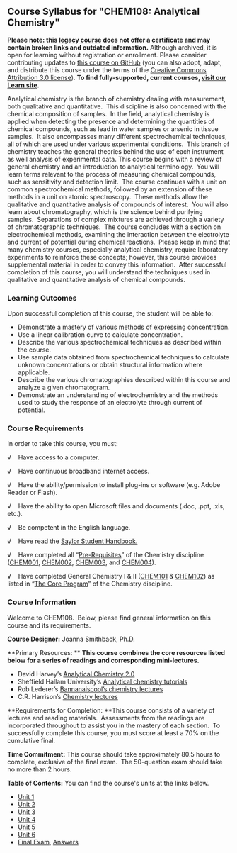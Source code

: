 Course Syllabus for "CHEM108: Analytical Chemistry"
---------------------------------------------------

**Please note: this [legacy course](https://sayloracademy.zendesk.com/hc/en-us/articles/206089967) does not offer a certificate and may contain 
broken links and outdated information.** Although archived, it is open 
for learning without registration or enrollment. Please consider contributing 
updates to [this course on GitHub](https://github.com/saylordotorg/course_chem108) 
(you can also adopt, adapt, and distribute this course under the terms of 
the [Creative Commons Attribution 3.0 license](http://creativecommons.org/licenses/by/3.0/)). **To find fully-supported, current courses, [visit our 
Learn site](https://learn.saylor.org).**

Analytical chemistry is the branch of chemistry dealing with
measurement, both qualitative and quantitative.  This discipline is also
concerned with the chemical composition of samples.  In the field,
analytical chemistry is applied when detecting the presence and
determining the quantities of chemical compounds, such as lead in water
samples or arsenic in tissue samples.  It also encompasses many
different spectrochemical techniques, all of which are used under
various experimental conditions.  This branch of chemistry teaches the
general theories behind the use of each instrument as well analysis of
experimental data. This course begins with a review of general chemistry
and an introduction to analytical terminology.  You will learn terms
relevant to the process of measuring chemical compounds, such as
sensitivity and detection limit.  The course continues with a unit on
common spectrochemical methods, followed by an extension of these
methods in a unit on atomic spectroscopy.  These methods allow the
qualitative and quantitative analysis of compounds of interest.  You
will also learn about chromatography, which is the science behind
purifying samples.  Separations of complex mixtures are achieved through
a variety of chromatographic techniques.  The course concludes with a
section on electrochemical methods, examining the interaction between
the electrolyte and current of potential during chemical reactions. 
Please keep in mind that many chemistry courses, especially analytical
chemistry, require laboratory experiments to reinforce these concepts;
however, this course provides supplemental material in order to convey
this information.  After successful completion of this course, you will
understand the techniques used in qualitative and quantitative analysis
of chemical compounds.

### Learning Outcomes

Upon successful completion of this course, the student will be able
to:  

-   Demonstrate a mastery of various methods of expressing
    concentration.
-   Use a linear calibration curve to calculate concentration.
-   Describe the various spectrochemical techniques as described within
    the course.
-   Use sample data obtained from spectrochemical techniques to
    calculate unknown concentrations or obtain structural information
    where applicable.
-   Describe the various chromatographies described within this course
    and analyze a given chromatogram.
-   Demonstrate an understanding of electrochemistry and the methods
    used to study the response of an electrolyte through current of
    potential.

### Course Requirements

In order to take this course, you must:  
  
 √    Have access to a computer.  
  
 √    Have continuous broadband internet access.  
  
 √    Have the ability/permission to install plug-ins or software (e.g.
Adobe Reader or Flash).  
  
 √    Have the ability to open Microsoft files and documents (.doc,
.ppt, .xls, etc.).  
  
 √    Be competent in the English language.

√    Have read the [Saylor Student
Handbook.](https://resources.saylor.org/archived/wp-content/uploads/2012/05/Saylor-StudentHandbook.pdf)

√    Have completed all
“[Pre-Requisites](http://www.saylor.org/majors/chemistry)” of the
Chemistry discipline ([CHEM001](http://www.saylor.org/courses/chem001/),
[CHEM002](http://www.saylor.org/courses/chem002/),
[CHEM003](http://www.saylor.org/courses/chem003/), and
[CHEM004](http://www.saylor.org/courses/chem004/)).  
  
 √    Have completed General Chemistry I & II
([CHEM101](http://www.saylor.org/courses/chem101/) &
[CHEM102](http://www.saylor.org/courses/chem102/)) as listed in “[The
Core Program](http://www.saylor.org/majors/chemistry)” of the Chemistry
discipline.

### Course Information

Welcome to CHEM108.  Below, please find general information on this
course and its requirements.  
  
 **Course Designer:** Joanna Smithback, Ph.D.  
  
 **Primary Resources: ** **This course combines the core resources
listed below for a series of readings and corresponding mini-lectures.**

-   David Harvey’s [Analytical Chemistry
    2.0](http://acad.depauw.edu/harvey_web/eText%20Project/AnalyticalChemistry2.0.html)
-   Sheffield Hallam University’s [Analytical chemistry
    tutorials](http://teaching.shu.ac.uk/hwb/chemistry/tutorials/)
-   Rob Lederer’s [Bannanaiscool’s chemistry
    lectures](http://www.youtube.com/user/bannanaiscool?feature=watch)
-   C.R. Harrison’s [Chemistry
    lectures](http://www.youtube.com/user/crharrison?feature=watch)

**Requirements for Completion: **This course consists of a variety of
lectures and reading materials.  Assessments from the readings are
incorporated throughout to assist you in the mastery of each section. 
To successfully complete this course, you must score at least a 70% on
the cumulative final.  
  
 **Time Commitment:** This course should take approximately 80.5 hours
to complete, exclusive of the final exam.  The 50-question exam should
take no more than 2 hours.  
  
**Table of Contents:** You can find the course's units at the links below.

- [Unit 1](https://legacy.saylor.org/chem108/Unit01/)
- [Unit 2](https://legacy.saylor.org/chem108/Unit02/)
- [Unit 3](https://legacy.saylor.org/chem108/Unit03/)
- [Unit 4](https://legacy.saylor.org/chem108/Unit04/)
- [Unit 5](https://legacy.saylor.org/chem108/Unit05/)
- [Unit 6](https://legacy.saylor.org/chem108/Unit06/)
- [Final Exam](http://saylordotorg.github.io/LegacyExams/CHEM/CHEM108/CHEM108-FinalExam.html), [Answers](http://saylordotorg.github.io/LegacyExams/CHEM/CHEM108/CHEM108-FinalExam-Answers.html)
